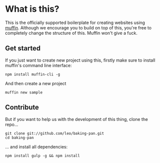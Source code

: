 # What is this?

This is the officially supported boilerplate for creating websites using [muffin][1]. Although we encourage you to build on top of this, you're free to completely change the structure of this. Muffin won't give a fuck.

## Get started

If you just want to create new project using this, firstly make sure to install muffin's command line interface:

```shell
npm install muffin-cli -g
```

And then create a new project

```shell
muffin new sample
```

## Contribute

But if you want to help us with the development of this thing, clone the repo...

```shell
git clone git://github.com/leo/baking-pan.git
cd baking-pan
```

... and install all dependencies:

```shell
npm install gulp -g && npm install
```


[1]: https://github.com/leo/muffin
